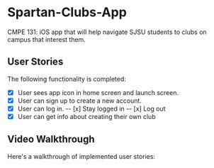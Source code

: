# Spartan-Clubs-App
CMPE 131: iOS app that will help navigate SJSU students to clubs on campus that interest them.

## User Stories

The following functionality is completed:

- [x] User sees app icon in home screen and launch screen.
- [x] User can sign up to create a new account. 
- [x] User can log in. 
      -- [x] Stay logged in
      -- [x] Log out
- [x] User can get info about creating their own club

## Video Walkthrough

Here's a walkthrough of implemented user stories:


